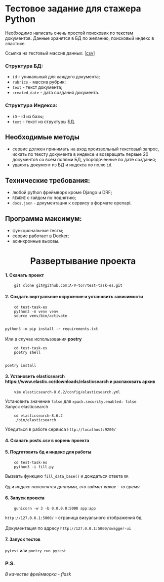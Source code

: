 # Тестовое задание для стажера Python

Необходимо написать очень простой поисковик по текстам документов. Данные хранятся в БД по желанию, поисковый индекс в эластике. 

Ссылка на тестовый массив данных: [[csv](https://disk.yandex.ru/d/HF1iDIN7DXqNVQ)]

### Структура БД:

- `id` - уникальный для каждого документа;
- `rubrics` - массив рубрик;
- `text` - текст документа;
- `created_date` - дата создания документа.

### Структура Индекса:

- `iD` - id из базы;
- `text` - текст из структуры БД.

## Необходимые методы

- сервис должен принимать на вход произвольный текстовый запрос, искать по тексту документа в индексе и возвращать первые 20 документов со всем полями БД, упорядоченные по дате создания;
- удалять документ из БД и индекса по полю  `id`.

## Технические требования:

- любой python фреймворк кроме Django и DRF;
- `README` с гайдом по поднятию;
- `docs.json` - документация к сервису в формате openapi.

## Программа максимум:

- функциональные тесты;
- сервис работает в Docker;
- асинхронные вызовы.
<h1 align="center">Развертывание проекта</h1>
<h4>1. Скачать проект</h4>
  


```
    git clone git@github.com:A-V-tor/test-task-es.git
```

<h4>2. Создать виртуальное окружение и установить зависимости</h4>


```
    cd test-task-es
    python3 -m venv venv
    source venv/bin/activate
    
```
`python3 -m pip install -r requirements.txt` </br> </br>
Или в случае использования <b>poetry</b>


```
    cd test-task-es
    poetry shell
    
```

`poetry install`
<h4>3. Установить elasticsearch https://www.elastic.co/downloads/elasticsearch и распаковать архив </h4>


```
    vim elasticsearch-8.6.2/config/elasticsearch.yml
```
Установить значение `false` для `xpack.security.enabled: false` </br>
Запуск elasticsearch </br>
```
    cd elasticsearch-8.6.2
    ./bin/elasticsearch
```
Убедиться в работе сервиса `http://localhost:9200/` </br>
<h4>4. Скачать posts.csv в корень проекта </h4>
<h4>5. Подготовить бд и индекс для работы</h4>

```
    cd test-task-es
    python3 -i fill.py
```
Вызвать функцию `fill_data_base()` и дождаться ответа `OK` </br></br>
<i>бд и индекс наполнятся данными, это займет какое - то время</i> </br>
<h4>6. Запуск проекта </h4>

```
    gunicorn -w 3 -b 0.0.0.0:5000 app:app
```

`http://127.0.0.1:5000/` - страница визуального отображения бд  </br></br>
Документация по адресу `http://127.0.0.1:5000/swagger-ui`

<h4>7. Запуск тестов </h4>

`pytest` или `poetry run pytest`

<h3>P.S.</h3>
<i>В качестве фреймворка - flask</i>
